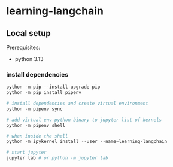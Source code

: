 # learning-langchain

## Local setup

Prerequisites:
- python 3.13

### install dependencies
```python
python -m pip --install upgrade pip
python -m pip install pipenv

# install dependencies and create virtual environment
python -m pipenv sync

# add virtual env python binary to jupyter list of kernels
python -m pipenv shell

# when inside the shell
python -m ipykernel install --user --name=learning-langchain 

# start jupyter
jupyter lab # or python -m jupyter lab
```
